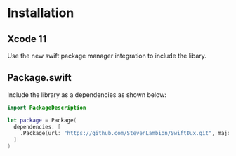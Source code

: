 # Installation

## Xcode 11

Use the new swift package manager integration to include the libary.

## Package.swift

Include the library as a dependencies as shown below:

```swift
import PackageDescription

let package = Package(
  dependencies: [
    .Package(url: "https://github.com/StevenLambion/SwiftDux.git", majorVersion: 0, minor: 6)
  ]
)
```
